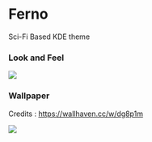 # Ferno
Sci-Fi Based KDE theme

### Look and Feel
<img src="https://raw.githubusercontent.com/rkstrdee/Ferno/main/Theme1.png">  

### Wallpaper
Credits : https://wallhaven.cc/w/dg8p1m 

<img src="https://w.wallhaven.cc/full/dg/wallhaven-dg8p1m.jpg">  